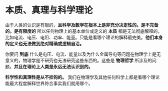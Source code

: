 # 本质、真理与科学理论

由于人类的认识是有限的，**且科学及数学在根本上是非充分决定性的。是不完备的。是有限度的** 所以任何物理上的基本单位或定义的 **本质** 都是无法彻底解释的，比如电流、电压、电阻、功率、能量。只能是看哪个理论的解释最完美。**他们本身的定义也无法做到绝对精确或逻辑自洽。**

你要问 **到底** 什么是电压、电流、能量以及为什么金属导电等问题在物理学上是无意义的，物理学是不研究也无法研究这些东西的。这些是 **物理哲学** 所涉及的问题。**并且在理论上人类是永远无法认识到的。**

**科学性和真理性是从不挂钩的。** 我们在物理学及其他任何科学上都是看哪个理论能最大程度解释世界符合事实我们就用哪个。

